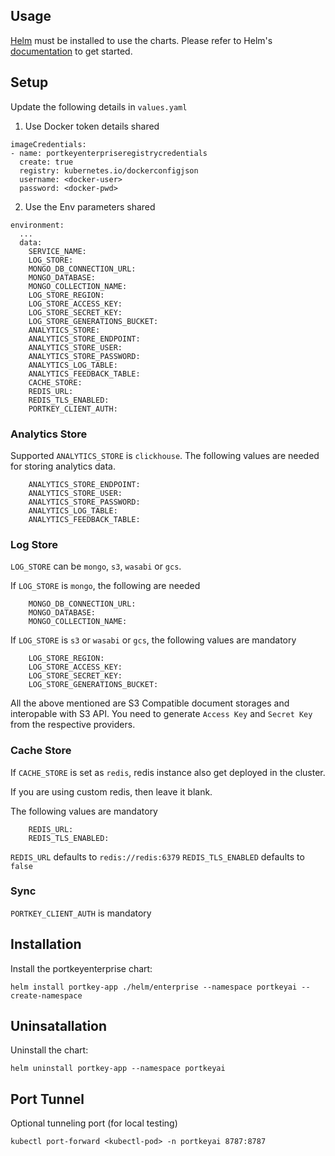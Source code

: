 ## Usage

[Helm](https://helm.sh) must be installed to use the charts.  Please refer to
Helm's [documentation](https://helm.sh/docs) to get started.

## Setup
Update the following details in `values.yaml`
1. Use Docker token details shared
```
imageCredentials:
- name: portkeyenterpriseregistrycredentials
  create: true
  registry: kubernetes.io/dockerconfigjson
  username: <docker-user>
  password: <docker-pwd>
```

2. Use the Env parameters shared

```
environment:
  ...
  data:
    SERVICE_NAME: 
    LOG_STORE: 
    MONGO_DB_CONNECTION_URL: 
    MONGO_DATABASE: 
    MONGO_COLLECTION_NAME: 
    LOG_STORE_REGION: 
    LOG_STORE_ACCESS_KEY: 
    LOG_STORE_SECRET_KEY: 
    LOG_STORE_GENERATIONS_BUCKET: 
    ANALYTICS_STORE: 
    ANALYTICS_STORE_ENDPOINT: 
    ANALYTICS_STORE_USER: 
    ANALYTICS_STORE_PASSWORD: 
    ANALYTICS_LOG_TABLE: 
    ANALYTICS_FEEDBACK_TABLE: 
    CACHE_STORE: 
    REDIS_URL: 
    REDIS_TLS_ENABLED: 
    PORTKEY_CLIENT_AUTH: 
```
### Analytics Store

Supported `ANALYTICS_STORE` is `clickhouse`.
The following values are needed for storing analytics data.

```
    ANALYTICS_STORE_ENDPOINT: 
    ANALYTICS_STORE_USER: 
    ANALYTICS_STORE_PASSWORD: 
    ANALYTICS_LOG_TABLE:
    ANALYTICS_FEEDBACK_TABLE:
```

### Log Store
`LOG_STORE` can be `mongo`, `s3`, `wasabi` or `gcs`.

If `LOG_STORE` is `mongo`, the following are needed
```
    MONGO_DB_CONNECTION_URL: 
    MONGO_DATABASE: 
    MONGO_COLLECTION_NAME: 
```

If `LOG_STORE` is `s3` or `wasabi` or `gcs`, the following values are mandatory
```
    LOG_STORE_REGION: 
    LOG_STORE_ACCESS_KEY: 
    LOG_STORE_SECRET_KEY: 
    LOG_STORE_GENERATIONS_BUCKET:
```

All the above mentioned are S3 Compatible document storages and interopable with S3 API. You need to  generate `Access Key` and `Secret Key` from the respective providers.

### Cache Store
If `CACHE_STORE` is set as `redis`, redis instance also get deployed in the cluster. 

If you are using custom redis, then leave it blank.

The following values are mandatory

```
    REDIS_URL: 
    REDIS_TLS_ENABLED: 
```

`REDIS_URL` defaults to `redis://redis:6379`
`REDIS_TLS_ENABLED` defaults to `false`

### Sync

`PORTKEY_CLIENT_AUTH` is mandatory

## Installation
Install the portkeyenterprise chart:

    helm install portkey-app ./helm/enterprise --namespace portkeyai --create-namespace  

## Uninsatallation
Uninstall the chart:

    helm uninstall portkey-app --namespace portkeyai 

## Port Tunnel
Optional tunneling port (for local testing)

    kubectl port-forward <kubectl-pod> -n portkeyai 8787:8787